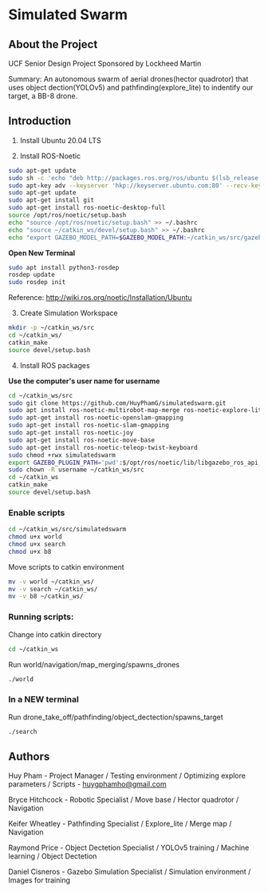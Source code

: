 # Simulated Swarm

## About the Project

UCF Senior Design Project Sponsored by Lockheed Martin

Summary: An autonomous swarm of aerial drones(hector quadrotor) that uses object dection(YOLOv5) and pathfinding(explore_lite) to indentify our target, a BB-8 drone.

## Introduction

1. Install Ubuntu 20.04 LTS 

3. Install ROS-Noetic
```bash
sudo apt-get update
sudo sh -c 'echo "deb http://packages.ros.org/ros/ubuntu $(lsb_release -sc) main" > /etc/apt/sources.list.d/ros-latest.list'
sudo apt-key adv --keyserver 'hkp://keyserver.ubuntu.com:80' --recv-key C1CF6E31E6BADE8868B172B4F42ED6FBAB17C654
sudo apt-get update
sudo apt-get install git
sudo apt-get install ros-noetic-desktop-full
source /opt/ros/noetic/setup.bash
echo "source /opt/ros/noetic/setup.bash" >> ~/.bashrc
echo "source ~/catkin_ws/devel/setup.bash" >> ~/.bashrc
echo "export GAZEBO_MODEL_PATH=$GAZEBO_MODEL_PATH:~/catkin_ws/src/gazebo_models_worlds_collection/models" >> ~/.bashrc
```
__Open New Terminal__
```bash
sudo apt install python3-rosdep
rosdep update
sudo rosdep init
```
Reference: http://wiki.ros.org/noetic/Installation/Ubuntu

3. Create Simulation Workspace
```bash
mkdir -p ~/catkin_ws/src
cd ~/catkin_ws/
catkin_make
source devel/setup.bash
```

4. Install ROS packages

__Use the computer's user name for username__
```bash
cd ~/catkin_ws/src
sudo git clone https://github.com/HuyPhamG/simulatedswarm.git
sudo apt install ros-noetic-multirobot-map-merge ros-noetic-explore-lite
sudo apt-get install ros-noetic-openslam-gmapping
sudo apt-get install ros-noetic-slam-gmapping
sudo apt-get install ros-noetic-joy
sudo apt-get install ros-noetic-move-base
sudo apt-get install ros-noetic-teleop-twist-keyboard
sudo chmod +rwx simulatedswarm
export GAZEBO_PLUGIN_PATH='pwd':$/opt/ros/noetic/lib/libgazebo_ros_api_plugin.so
sudo chown -R username ~/catkin_ws/src 
cd ~/catkin_ws
catkin_make
source devel/setup.bash
```


### Enable scripts
```bash
cd ~/catkin_ws/src/simulatedswarm
chmod u+x world
chmod u+x search
chmod u+x b8
```

Move scripts to catkin environment 

```bash
mv -v world ~/catkin_ws/
mv -v search ~/catkin_ws/
mv -v b8 ~/catkin_ws/
```
### Running scripts:

Change into catkin directory
```bash
cd ~/catkin_ws 
```

Run world/navigation/map_merging/spawns_drones
```bash
./world
```
### In a NEW terminal
Run drone_take_off/pathfinding/object_dectection/spawns_target
```bash
./search
```

## Authors

Huy Pham - Project Manager / Testing environment / Optimizing explore parameters / Scripts - huygphamho@gmail.com

Bryce Hitchcock - Robotic Specialist / Move base / Hector quadrotor / Navigation

Keifer Wheatley - Pathfinding Specialist / Explore_lite / Merge map / Navigation

Raymond Price - Object Dectetion Specialist / YOLOv5 training / Machine learning / Object Dectetion

Daniel Cisneros - Gazebo Simulation Specialist / Simulation environment / Images for training
